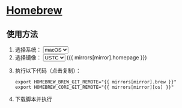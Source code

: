 # [Homebrew](https://brew.sh/)

<script>
import { jsdelivr, copy } from './.vuepress/utils.js'

const USTC = 'https://mirrors.ustc.edu.cn/'
const TUNA = 'https://mirrors.tuna.tsinghua.edu.cn/'
const TUNA_HOMEBREW = `${TUNA}git/homebrew/`

export default {
  data: () => ({
    mirrors: {
      ustc: {
        homepage: USTC,
        brew: `${USTC}brew.git`,
        macos: `${USTC}homebrew-core.git`,
        linux: `${USTC}linuxbrew-core.git`,
      },
      tuna: {
        homepage: TUNA,
        brew: `${TUNA_HOMEBREW}brew.git`,
        macos: `${TUNA_HOMEBREW}homebrew-core.git`,
        linux: `${TUNA_HOMEBREW}linuxbrew-core.git`,
      }
    },
    os: 'macos',
    mirror: 'ustc',
  }),
  methods: { jsdelivr, copy },
}
</script>

## 使用方法

1. <label>
   选择系统：
     <select v-model="os">
       <option value="macos">macOS</option>
       <option value="linux">Linux</option>
     </select>
   </label>
2. <label>
   选择镜像：
     <select v-model="mirror">
       <option value="ustc">USTC</option>
       <option value="tuna">TUNA</option>
     </select>
   </label> (<a :href="mirrors[mirror].homepage">{{ mirrors[mirror].homepage }}</a>)
3. 执行以下代码（点击复制）：

   <pre @click="e => copy(e, 'pre')">
   <code>export HOMEBREW_BREW_GIT_REMOTE="{{ mirrors[mirror].brew }}"</code>
   <code>export HOMEBREW_CORE_GIT_REMOTE="{{ mirrors[mirror][os] }}"</code>
   </pre>

4. <a :href="jsdelivr('https://github.com/Homebrew/install/raw/master/install.sh')">下载脚本</a>并执行

